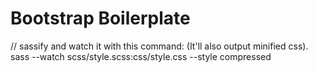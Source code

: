 # Bootstrap Boilerplate

// sassify and watch it with this command: (It'll also output minified css).
sass --watch scss/style.scss:css/style.css --style compressed